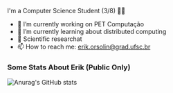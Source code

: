 


I'm a Computer Science Student (3/8)  👨‍💻 

- 🔭 I’m currently working on PET Computação  
- 🌱 I’m currently learning about distributed computing
- 🔎 Scientific researchat
- 📫 How to reach me: erik.orsolin@grad.ufsc.br

### Some Stats About Erik (Public Only)
 
  ![Anurag's GitHub stats](https://github-readme-stats.vercel.app/api?username=erikorsolin&show_icons=true&theme=gotham)
  
  




